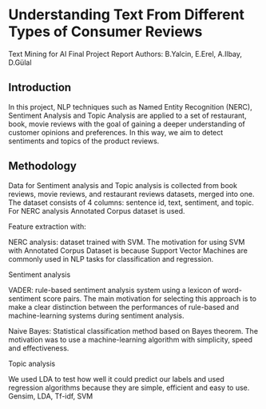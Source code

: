 # Understanding Text From Different Types of Consumer Reviews

Text Mining for AI Final Project Report
Authors: B.Yalcin, E.Erel, A.Ilbay, D.Gülal

## Introduction
In this project, NLP techniques such as Named Entity Recognition (NERC), Sentiment Analysis and Topic Analysis are applied to a set of restaurant, book, movie reviews with the goal of gaining a deeper understanding of customer opinions and preferences. In this way, we aim to detect sentiments and topics of the product reviews.

## Methodology 

Data for Sentiment analysis and Topic analysis is collected from book reviews, movie reviews, and restaurant reviews datasets, merged into one. The dataset consists of 4 columns: sentence id, text, sentiment, and topic. For NERC analysis Annotated Corpus dataset is used.

Feature extraction with:

NERC analysis: dataset trained with SVM. The motivation for using SVM with Annotated Corpus Dataset is because Support Vector Machines are commonly used in NLP tasks for classification and regression.

Sentiment analysis

VADER: rule-based sentiment analysis system using a lexicon of word- sentiment score pairs. The main motivation for selecting this approach is to make a clear distinction between the performances of rule-based and machine-learning systems during sentiment analysis.

Naive Bayes: Statistical classification method based on Bayes theorem. The motivation was to use a machine-learning algorithm with simplicity, speed and effectiveness.

Topic analysis

We used LDA to test how well it could predict our labels and used regression algorithms because they are simple, efficient and easy to use.
Gensim, LDA, Tf-idf, SVM
